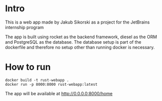 # Intro
This is a web app made by Jakub Sikorski as a project for the JetBrains internship program


The app is built using rocket as the backend framework, diesel as the ORM and PostgreSQL as the database. The database setup is part of the dockerfile and therefore no setup other than running docker is necessary.
# How to run
```shell linenums="$"
docker build -t rust-webapp .
docker run -p 8000:8000 rust-webapp:latest
```
The app will be available at http://0.0.0.0:8000/home